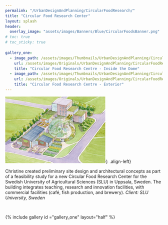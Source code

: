 ```yaml
---
permalink: "/UrbanDesignAndPlanning/CircularFoodResearch/"
title: "Circular Food Research Center"
layout: splash
header:
  overlay_image: "assets/images/Banners/Blue/CircularFoodsBanner.png"
# toc: true
# toc_sticky: true

gallery_one:
  - image_path: /assets/images/Thumbnails/UrbanDesignAndPlanning/CircularFoodResearch/CircularFoodResearch.png
    url: /assets/images/Originals/UrbanDesignAndPlanning/CircularFoodResearch/CircularFoodResearch.png
    title: "Circular Food Research Centre - Inside the Dome"
  - image_path: /assets/images/Thumbnails/UrbanDesignAndPlanning/CircularFoodResearch/Exterior.png
    url: /assets/images/Originals/UrbanDesignAndPlanning/CircularFoodResearch/Exterior.png
    title: "Circular Food Research Centre - Exterior"
---
```


![](/assets/images/Thumbnails/UrbanDesignAndPlanning/CircularFoodResearch/AerialSketch.png){: .align-left}

Christine created preliminary site design and architectural concepts as part of
a feasibility study for a new Circular Food Research Center for the Swedish
University of Agricultural Sciences (SLU) in Uppsala, Sweden. The building
integrates teaching, research and innovation facilities, with commercial
facilities (café, fish production, and brewery). _Client: SLU University, Sweden_

<div>&nbsp;</div>

{% include gallery id ="gallery_one" layout="half" %}
